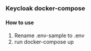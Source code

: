 ### Keycloak docker-compose

#### How to use 

1. Rename .env-sample to .env
2. run docker-compose up
